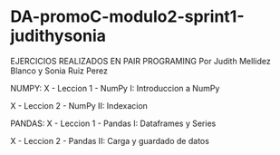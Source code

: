 # DA-promoC-modulo2-sprint1-judithysonia

EJERCICIOS REALIZADOS EN PAIR PROGRAMING
Por Judith Mellidez Blanco y Sonia Ruiz Perez

NUMPY:
X - Leccion 1 - NumPy I: Introduccion a NumPy

X - Leccion 2 - NumPy II: Indexacion 


PANDAS:
X - Leccion 1 - Pandas I: Dataframes y Series

X - Leccion 2 - Pandas II: Carga y guardado de datos
